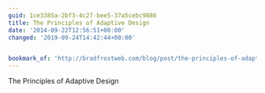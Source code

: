 ```yaml
---
guid: 1ce3385a-2bf3-4c27-bee5-37a5cebc9886
title: The Principles of Adaptive Design
date: '2014-09-22T12:56:51+00:00'
changed: '2019-09-24T14:42:44+00:00'


bookmark_of: 'http://bradfrostweb.com/blog/post/the-principles-of-adaptive-design/'
---
```



The Principles of Adaptive Design
